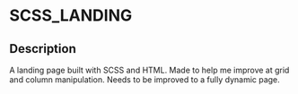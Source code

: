 # SCSS_LANDING

## Description
A landing page built with SCSS and HTML. Made to help me improve at grid and column manipulation. Needs to be improved to a fully dynamic page.